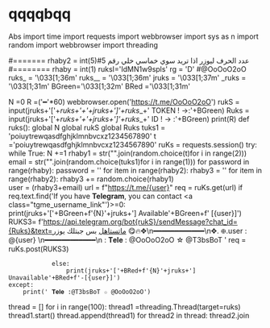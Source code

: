 # qqqqbqq
Abs
import time
import requests
import webbrowser
import sys as n
import random
import webbrowser
import threading

#=======
rhaby2 = int(5)#عدد الحرف ليوزر اذا تريد سوي خماسي خلي رقم 5
#========
rhaby = int(1)
ruksI='IdMN1w9spls'
rg = 'D'
#@OoOoO2oO
ruks_ = '\033[1;36m'
ruks__ = '\033[1;36m'
jruks = '\033[1;37m'
_ruks  = '\033[1;31m'
BGreen='\033[1;32m'
BRed ='\033[1;31m'

N =0
R =('━'*60)
webbrowser.open('https://t.me/OoOoO2oO')
rukS = input(jruks+'['+_ruks+'+'+jruks+']'+ruks__+' TOKEN ! ->:'+BGreen)
Ruks = input(jruks+'['+_ruks+'+'+jruks+']'+ruks__+' ID ! -> :'+BGreen)
print(R)
def ruks():
	global N
	global rukS
	global Ruks
	tuks1 = 'poiuytrewqasdfghjklmnbvcxz1234567890'
	t ='poiuytrewqasdfghjklmnbvcxz1234567890'
	ruKs = requests.session()
	try:	
		while True:
		    N +=1
		    rhaby1 = str("".join(random.choice(t)for i in range(2)))
		    email =  str("".join(random.choice(tuks1)for i in range(1)))
		    for password in range(rhaby):
		        password = ''
		        for item in range(rhaby2):
		             rhaby3 = ''
		        for item in range(rhaby2):
		            rhaby3 += random.choice(rhaby1)	        
		        user = (rhaby3+email)
		        url = f"https://t.me/{user}"
		        req = ruKs.get(url)
		        if req.text.find('If you have <strong>Telegram</strong>, you can contact <a class="tgme_username_link"')>=0:	
		        	print(jruks+'['+BGreen+f'{N}'+jruks+'] Available'+BGreen+f' [{user}]') 
		        	RUKS3= f'https://api.telegram.org/bot{rukS}/sendMessage?chat_id={Ruks}&text=ماتستاهل بس جبتلك يوزر 😋🔥✥\n━━━━━━━━━━━━\n✥. 𖣨.user : @{user} \n━━━━━━━━━━━━\n : 𝐓𝐞𝐥𝐞 : @OoOoO2oO ☆ @T3bsBoT '
		        	req = ruKs.post(RUKS3)
		        	
		        else:
		        	print(jruks+'['+BRed+f'{N}'+jruks+'] Unavailable'+BRed+f'-[{user}]')
	except:
		print(' 𝐓𝐞𝐥𝐞 :@T3bsBoT ☆ @OoOoO2oO')       	
thread = []
for i in range(100):
	thread1 =threading.Thread(target=ruks)
	thread1.start()
	thread.append(thread1)
for thread2 in thread:
	thread2.join
	
	
	
	
	
